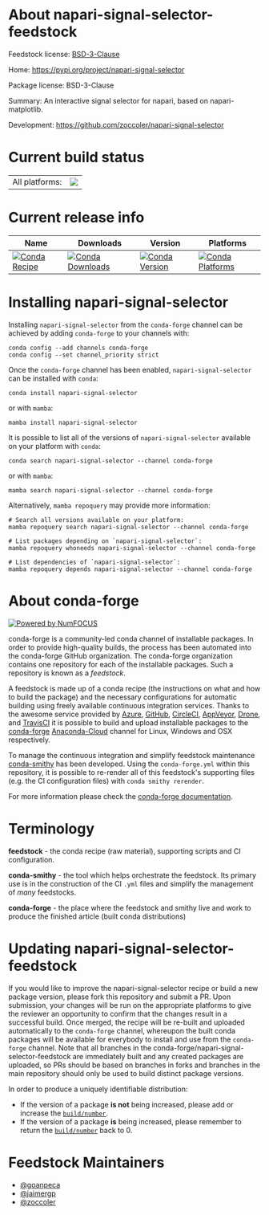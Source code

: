 About napari-signal-selector-feedstock
======================================

Feedstock license: [BSD-3-Clause](https://github.com/conda-forge/napari-signal-selector-feedstock/blob/main/LICENSE.txt)

Home: https://pypi.org/project/napari-signal-selector

Package license: BSD-3-Clause

Summary: An interactive signal selector for napari, based on napari-matplotlib.

Development: https://github.com/zoccoler/napari-signal-selector

Current build status
====================


<table><tr><td>All platforms:</td>
    <td>
      <a href="https://dev.azure.com/conda-forge/feedstock-builds/_build/latest?definitionId=20659&branchName=main">
        <img src="https://dev.azure.com/conda-forge/feedstock-builds/_apis/build/status/napari-signal-selector-feedstock?branchName=main">
      </a>
    </td>
  </tr>
</table>

Current release info
====================

| Name | Downloads | Version | Platforms |
| --- | --- | --- | --- |
| [![Conda Recipe](https://img.shields.io/badge/recipe-napari--signal--selector-green.svg)](https://anaconda.org/conda-forge/napari-signal-selector) | [![Conda Downloads](https://img.shields.io/conda/dn/conda-forge/napari-signal-selector.svg)](https://anaconda.org/conda-forge/napari-signal-selector) | [![Conda Version](https://img.shields.io/conda/vn/conda-forge/napari-signal-selector.svg)](https://anaconda.org/conda-forge/napari-signal-selector) | [![Conda Platforms](https://img.shields.io/conda/pn/conda-forge/napari-signal-selector.svg)](https://anaconda.org/conda-forge/napari-signal-selector) |

Installing napari-signal-selector
=================================

Installing `napari-signal-selector` from the `conda-forge` channel can be achieved by adding `conda-forge` to your channels with:

```
conda config --add channels conda-forge
conda config --set channel_priority strict
```

Once the `conda-forge` channel has been enabled, `napari-signal-selector` can be installed with `conda`:

```
conda install napari-signal-selector
```

or with `mamba`:

```
mamba install napari-signal-selector
```

It is possible to list all of the versions of `napari-signal-selector` available on your platform with `conda`:

```
conda search napari-signal-selector --channel conda-forge
```

or with `mamba`:

```
mamba search napari-signal-selector --channel conda-forge
```

Alternatively, `mamba repoquery` may provide more information:

```
# Search all versions available on your platform:
mamba repoquery search napari-signal-selector --channel conda-forge

# List packages depending on `napari-signal-selector`:
mamba repoquery whoneeds napari-signal-selector --channel conda-forge

# List dependencies of `napari-signal-selector`:
mamba repoquery depends napari-signal-selector --channel conda-forge
```


About conda-forge
=================

[![Powered by
NumFOCUS](https://img.shields.io/badge/powered%20by-NumFOCUS-orange.svg?style=flat&colorA=E1523D&colorB=007D8A)](https://numfocus.org)

conda-forge is a community-led conda channel of installable packages.
In order to provide high-quality builds, the process has been automated into the
conda-forge GitHub organization. The conda-forge organization contains one repository
for each of the installable packages. Such a repository is known as a *feedstock*.

A feedstock is made up of a conda recipe (the instructions on what and how to build
the package) and the necessary configurations for automatic building using freely
available continuous integration services. Thanks to the awesome service provided by
[Azure](https://azure.microsoft.com/en-us/services/devops/), [GitHub](https://github.com/),
[CircleCI](https://circleci.com/), [AppVeyor](https://www.appveyor.com/),
[Drone](https://cloud.drone.io/welcome), and [TravisCI](https://travis-ci.com/)
it is possible to build and upload installable packages to the
[conda-forge](https://anaconda.org/conda-forge) [Anaconda-Cloud](https://anaconda.org/)
channel for Linux, Windows and OSX respectively.

To manage the continuous integration and simplify feedstock maintenance
[conda-smithy](https://github.com/conda-forge/conda-smithy) has been developed.
Using the ``conda-forge.yml`` within this repository, it is possible to re-render all of
this feedstock's supporting files (e.g. the CI configuration files) with ``conda smithy rerender``.

For more information please check the [conda-forge documentation](https://conda-forge.org/docs/).

Terminology
===========

**feedstock** - the conda recipe (raw material), supporting scripts and CI configuration.

**conda-smithy** - the tool which helps orchestrate the feedstock.
                   Its primary use is in the construction of the CI ``.yml`` files
                   and simplify the management of *many* feedstocks.

**conda-forge** - the place where the feedstock and smithy live and work to
                  produce the finished article (built conda distributions)


Updating napari-signal-selector-feedstock
=========================================

If you would like to improve the napari-signal-selector recipe or build a new
package version, please fork this repository and submit a PR. Upon submission,
your changes will be run on the appropriate platforms to give the reviewer an
opportunity to confirm that the changes result in a successful build. Once
merged, the recipe will be re-built and uploaded automatically to the
`conda-forge` channel, whereupon the built conda packages will be available for
everybody to install and use from the `conda-forge` channel.
Note that all branches in the conda-forge/napari-signal-selector-feedstock are
immediately built and any created packages are uploaded, so PRs should be based
on branches in forks and branches in the main repository should only be used to
build distinct package versions.

In order to produce a uniquely identifiable distribution:
 * If the version of a package **is not** being increased, please add or increase
   the [``build/number``](https://docs.conda.io/projects/conda-build/en/latest/resources/define-metadata.html#build-number-and-string).
 * If the version of a package **is** being increased, please remember to return
   the [``build/number``](https://docs.conda.io/projects/conda-build/en/latest/resources/define-metadata.html#build-number-and-string)
   back to 0.

Feedstock Maintainers
=====================

* [@goanpeca](https://github.com/goanpeca/)
* [@jaimergp](https://github.com/jaimergp/)
* [@zoccoler](https://github.com/zoccoler/)

